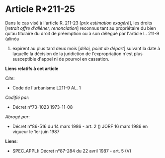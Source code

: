 # Article R*211-25

Dans le cas visé à l'article R. 211-23 [*prix estimation exagéré*], les droits [*retrait offre d'aliéner, renonciation*]
reconnus tant au propriétaire du bien qu'au titulaire du droit de préemption ou à son délégué par l'article L. 211-9 (alinéa
1) expirent au plus tard deux mois [*délai, point de départ*] suivant la date à laquelle la décision de la juridiction de
l'expropriation n'est plus susceptible d'appel ni de pourvoi en cassation.

**Liens relatifs à cet article**

_Cite_:

  - Code de l'urbanisme L211-9 AL. 1

_Codifié par_:

  - Décret n°73-1023 1973-11-08

_Abrogé par_:

  - Décret n°86-516 du 14 mars 1986 - art. 2 () JORF 16 mars 1986 en vigueur le   1er juin 1987

**Liens**:

  - SPEC_APPLI: Décret n°87-284 du 22 avril 1987 - art. 5 (V)

